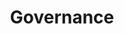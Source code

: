 ---
title: 'Governance'
description: 'Because AsyncAPI is a large, complex tool that touches so much of the IT ecosystem, governance policies are important to meet both internal and external standards.'
defaultLink: 'docs/governance'
weight: 1
icon: /img/illustrations/icons/book.svg
---
